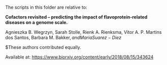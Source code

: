 The scripts in this folder are relative to:

<b>Cofactors revisited – predicting the impact of flavoprotein-related diseases on a genome scale.</b>

Agnieszka B. Wegrzyn, Sarah Stolle, Rienk A. Rienksma, Vítor A. P. Martins dos Santos, Barbara M. Bakker$, and Maria Suarez-Diez$

$These authors contributed equally. 

Available at: https://www.biorxiv.org/content/early/2018/08/15/343624
